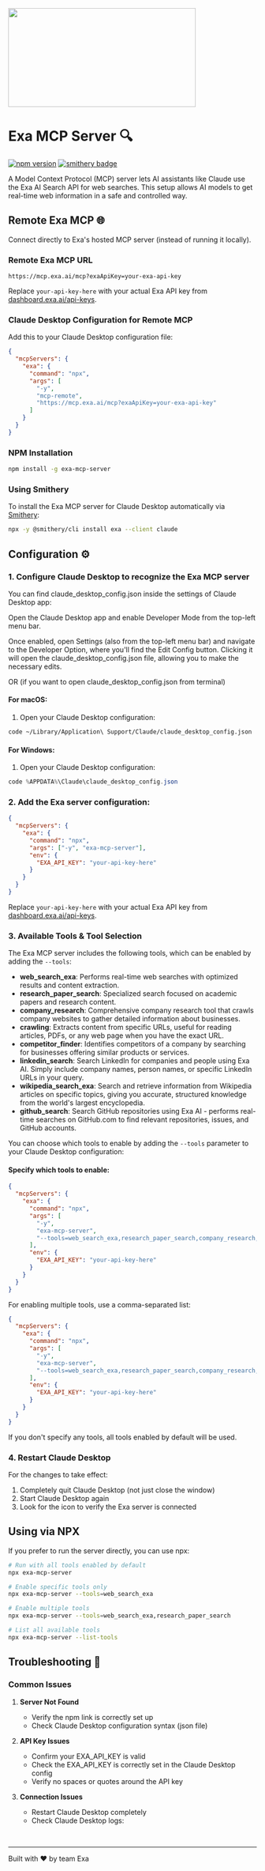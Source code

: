 <a href="https://glama.ai/mcp/servers/@jackedelic/exa-mcp-server">
  <img width="380" height="200" src="https://glama.ai/mcp/servers/@jackedelic/exa-mcp-server/badge" />
</a>

# Exa MCP Server 🔍
[![npm version](https://badge.fury.io/js/exa-mcp-server.svg)](https://www.npmjs.com/package/exa-mcp-server)
[![smithery badge](https://smithery.ai/badge/exa)](https://smithery.ai/server/exa)

A Model Context Protocol (MCP) server lets AI assistants like Claude use the Exa AI Search API for web searches. This setup allows AI models to get real-time web information in a safe and controlled way.

## Remote Exa MCP 🌐

Connect directly to Exa's hosted MCP server (instead of running it locally).

### Remote Exa MCP URL

```
https://mcp.exa.ai/mcp?exaApiKey=your-exa-api-key
```

Replace `your-api-key-here` with your actual Exa API key from [dashboard.exa.ai/api-keys](https://dashboard.exa.ai/api-keys).

### Claude Desktop Configuration for Remote MCP

Add this to your Claude Desktop configuration file:

```json
{
  "mcpServers": {
    "exa": {
      "command": "npx",
      "args": [
        "-y",
        "mcp-remote",
        "https://mcp.exa.ai/mcp?exaApiKey=your-exa-api-key"
      ]
    }
  }
}
```

### NPM Installation

```bash
npm install -g exa-mcp-server
```

### Using Smithery

To install the Exa MCP server for Claude Desktop automatically via [Smithery](https://smithery.ai/server/exa):

```bash
npx -y @smithery/cli install exa --client claude
```

## Configuration ⚙️

### 1. Configure Claude Desktop to recognize the Exa MCP server

You can find claude_desktop_config.json inside the settings of Claude Desktop app:

Open the Claude Desktop app and enable Developer Mode from the top-left menu bar. 

Once enabled, open Settings (also from the top-left menu bar) and navigate to the Developer Option, where you'll find the Edit Config button. Clicking it will open the claude_desktop_config.json file, allowing you to make the necessary edits. 

OR (if you want to open claude_desktop_config.json from terminal)

#### For macOS:

1. Open your Claude Desktop configuration:

```bash
code ~/Library/Application\ Support/Claude/claude_desktop_config.json
```

#### For Windows:

1. Open your Claude Desktop configuration:

```powershell
code %APPDATA%\Claude\claude_desktop_config.json
```

### 2. Add the Exa server configuration:

```json
{
  "mcpServers": {
    "exa": {
      "command": "npx",
      "args": ["-y", "exa-mcp-server"],
      "env": {
        "EXA_API_KEY": "your-api-key-here"
      }
    }
  }
}
```

Replace `your-api-key-here` with your actual Exa API key from [dashboard.exa.ai/api-keys](https://dashboard.exa.ai/api-keys).

### 3. Available Tools & Tool Selection

The Exa MCP server includes the following tools, which can be enabled by adding the `--tools`:

- **web_search_exa**: Performs real-time web searches with optimized results and content extraction.
- **research_paper_search**: Specialized search focused on academic papers and research content.
- **company_research**: Comprehensive company research tool that crawls company websites to gather detailed information about businesses.
- **crawling**: Extracts content from specific URLs, useful for reading articles, PDFs, or any web page when you have the exact URL.
- **competitor_finder**: Identifies competitors of a company by searching for businesses offering similar products or services.
- **linkedin_search**: Search LinkedIn for companies and people using Exa AI. Simply include company names, person names, or specific LinkedIn URLs in your query.
- **wikipedia_search_exa**: Search and retrieve information from Wikipedia articles on specific topics, giving you accurate, structured knowledge from the world's largest encyclopedia.
- **github_search**: Search GitHub repositories using Exa AI - performs real-time searches on GitHub.com to find relevant repositories, issues, and GitHub accounts.

You can choose which tools to enable by adding the `--tools` parameter to your Claude Desktop configuration:

#### Specify which tools to enable:

```json
{
  "mcpServers": {
    "exa": {
      "command": "npx",
      "args": [
        "-y",
        "exa-mcp-server",
        "--tools=web_search_exa,research_paper_search,company_research,crawling,competitor_finder,linkedin_search,wikipedia_search_exa,github_search"
      ],
      "env": {
        "EXA_API_KEY": "your-api-key-here"
      }
    }
  }
}
```

For enabling multiple tools, use a comma-separated list:

```json
{
  "mcpServers": {
    "exa": {
      "command": "npx",
      "args": [
        "-y",
        "exa-mcp-server",
        "--tools=web_search_exa,research_paper_search,company_research,crawling,competitor_finder,linkedin_search,wikipedia_search_exa,github_search"
      ],
      "env": {
        "EXA_API_KEY": "your-api-key-here"
      }
    }
  }
}
```

If you don't specify any tools, all tools enabled by default will be used.

### 4. Restart Claude Desktop

For the changes to take effect:

1. Completely quit Claude Desktop (not just close the window)
2. Start Claude Desktop again
3. Look for the icon to verify the Exa server is connected

## Using via NPX

If you prefer to run the server directly, you can use npx:

```bash
# Run with all tools enabled by default
npx exa-mcp-server

# Enable specific tools only
npx exa-mcp-server --tools=web_search_exa

# Enable multiple tools
npx exa-mcp-server --tools=web_search_exa,research_paper_search

# List all available tools
npx exa-mcp-server --list-tools
```

## Troubleshooting 🔧

### Common Issues

1. **Server Not Found**
   * Verify the npm link is correctly set up
   * Check Claude Desktop configuration syntax (json file)

2. **API Key Issues**
   * Confirm your EXA_API_KEY is valid
   * Check the EXA_API_KEY is correctly set in the Claude Desktop config
   * Verify no spaces or quotes around the API key

3. **Connection Issues**
   * Restart Claude Desktop completely
   * Check Claude Desktop logs:

<br>

---

Built with ❤️ by team Exa